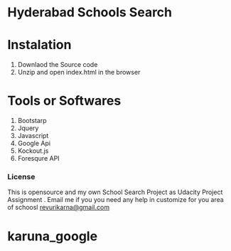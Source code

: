 # Hyderabad Schools Search 

# Instalation
1. Downlaod the Source code  
2. Unzip and open index.html in the browser

# Tools or Softwares 
1. Bootstarp 
2. Jquery
3. Javascript
4. Google Api
5. Kockout.js
6. Foresqure API

### License
This is opensource and my own School Search Project as Udacity Project Assignment .
Email me if you you need any help in customize for you area of schoosl  revurikarna@gmail.com

# karuna_google
